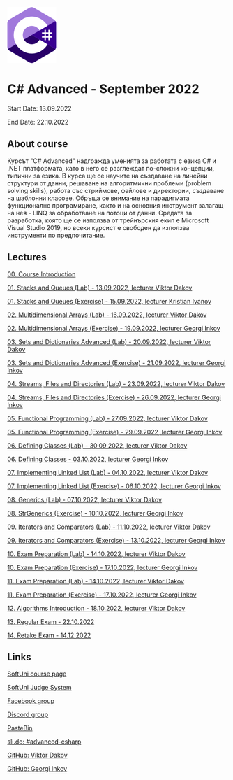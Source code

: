 <picture>
  <img alt="C# Logo" src="CSharp.svg">
</picture>



# C# Advanced - September 2022

Start Date: 13.09.2022

End Date: 22.10.2022


## About course 


Курсът "C# Advanced" надгражда уменията за работата с езика C# и .NET платформата, като в него се разглеждат по-сложни концепции, типични за езика. В курса ще се научите на създаване на линейни структури от данни, решаване на алгоритмични проблеми (problem solving skills), работа със стриймове, файлове и директории, създаване на шаблонни класове. Обръща се внимание на парадигмата функционално програмиране, както и на основния инструмент залагащ на нея - LINQ за обработване на потоци от данни. Средата за разработка, която ще се използва от трейнърския екип е Microsoft Visual Studio 2019, но всеки курсист е свободен да използва инструменти по предпочитание.


## Lectures 

[00. Course Introduction](https://github.com/AntonBlagoev/CSharp-Advanced/tree/main/00.Course-Introduction)

[01. Stacks and Queues (Lab) - 13.09.2022, lecturer Viktor Dakov](https://github.com/AntonBlagoev/CSharp-Advanced/tree/main/01.Stacks-and-Queues)

[01. Stacks and Queues (Exercise) - 15.09.2022, lecturer Kristian Ivanov](https://github.com/AntonBlagoev/CSharp-Advanced/tree/main/01.Stacks-and-Queues)

[02. Multidimensional Arrays (Lab) - 16.09.2022, lecturer Viktor Dakov](https://github.com/AntonBlagoev/CSharp-Advanced/tree/main/02.Multidimensional-Arrays)

[02. Multidimensional Arrays (Exercise) - 19.09.2022, lecturer Georgi Inkov](https://github.com/AntonBlagoev/CSharp-Advanced/tree/main/02.Multidimensional-Arrays)

[03. Sets and Dictionaries Advanced (Lab) - 20.09.2022, lecturer Viktor Dakov](https://github.com/AntonBlagoev/CSharp-Advanced/tree/main/003.CSharp-Advanced-Sets-and-Dictionaries-Advanced)

[03. Sets and Dictionaries Advanced (Exercise) - 21.09.2022, lecturer Georgi Inkov](https://github.com/AntonBlagoev/CSharp-Advanced/tree/main/003.CSharp-Advanced-Sets-and-Dictionaries-Advanced)

[04. Streams, Files and Directories (Lab) - 23.09.2022, lecturer Viktor Dakov](https://github.com/AntonBlagoev/CSharp-Advanced)

[04. Streams, Files and Directories (Exercise) - 26.09.2022, lecturer Georgi Inkov](https://github.com/AntonBlagoev/CSharp-Advanced)

[05. Functional Programming (Lab) - 27.09.2022, lecturer Viktor Dakov](https://github.com/AntonBlagoev/CSharp-Advanced)

[05. Functional Programming (Exercise) - 29.09.2022, lecturer Georgi Inkov](https://github.com/AntonBlagoev/CSharp-Advanced)

[06. Defining Classes (Lab) - 30.09.2022, lecturer Viktor Dakov](https://github.com/AntonBlagoev/CSharp-Advanced)

[06. Defining Classes - 03.10.2022, lecturer Georgi Inkov](https://github.com/AntonBlagoev/CSharp-Advanced)

[07. Implementing Linked List (Lab) - 04.10.2022, lecturer Viktor Dakov](https://github.com/AntonBlagoev/CSharp-Advanced)

[07. Implementing Linked List (Exercise) - 06.10.2022, lecturer Georgi Inkov](https://github.com/AntonBlagoev/CSharp-Advanced)

[08. Generics (Lab) - 07.10.2022, lecturer Viktor Dakov](https://github.com/AntonBlagoev/CSharp-Advanced)

[08. StrGenerics (Exercise) - 10.10.2022, lecturer Georgi Inkov](https://github.com/AntonBlagoev/CSharp-Advanced)

[09. Iterators and Comparators (Lab) - 11.10.2022, lecturer Viktor Dakov](https://github.com/AntonBlagoev/CSharp-Advanced)

[09. Iterators and Comparators (Exercise) - 13.10.2022, lecturer Georgi Inkov](https://github.com/AntonBlagoev/CSharp-Advanced)

[10. Exam Preparation (Lab) - 14.10.2022, lecturer Viktor Dakov](https://github.com/AntonBlagoev/CSharp-Advanced)

[10. Exam Preparation (Exercise) - 17.10.2022, lecturer Georgi Inkov](https://github.com/AntonBlagoev/CSharp-Advanced)

[11. Exam Preparation (Lab) - 14.10.2022, lecturer Viktor Dakov](https://github.com/AntonBlagoev/CSharp-Advanced)

[11. Exam Preparation (Exercise) - 17.10.2022, lecturer Georgi Inkov](https://github.com/AntonBlagoev/CSharp-Advanced)

[12. Algorithms Introduction - 18.10.2022, lecturer Viktor Dakov](https://github.com/AntonBlagoev/CSharp-Advanced)

[13. Regular Exam - 22.10.2022](https://github.com/AntonBlagoev/CSharp-Advanced)

[14. Retake Exam - 14.12.2022](https://github.com/AntonBlagoev/CSharp-Advanced)




## Links 

[SoftUni course page](https://softuni.bg/trainings/3842/csharp-advanced-september-2022#lesson-44651)

[SoftUni Judge System](https://judge.softuni.org/Contests#!/List/ByCategory/179/CSharp-Advanced)

[Facebook group](https://www.facebook.com/groups/CsharpAdvancedSeptember2022)

[Discord group](https://discord.gg/bzsrnZVb)

[PasteBin](https://pastebin.com/)

[sli.do: #advanced-csharp](https://app.sli.do/event/9wqZR3PGu5xLwWAmXKjw7x/live/questions)

[GitHub: Viktor Dakov](https://github.com/wikss)

[GitHub: Georgi Inkov](https://github.com/GoShow)



